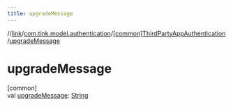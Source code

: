 ```yaml
---
title: upgradeMessage
---
```

//[link](../../../index.html)/[com.tink.model.authentication](../index.html)/[[common]ThirdPartyAppAuthentication](index.html)/[upgradeMessage](upgrade-message.html)



# upgradeMessage



[common]\
val [upgradeMessage](upgrade-message.html): [String](https://kotlinlang.org/api/latest/jvm/stdlib/kotlin/-string/index.html)




